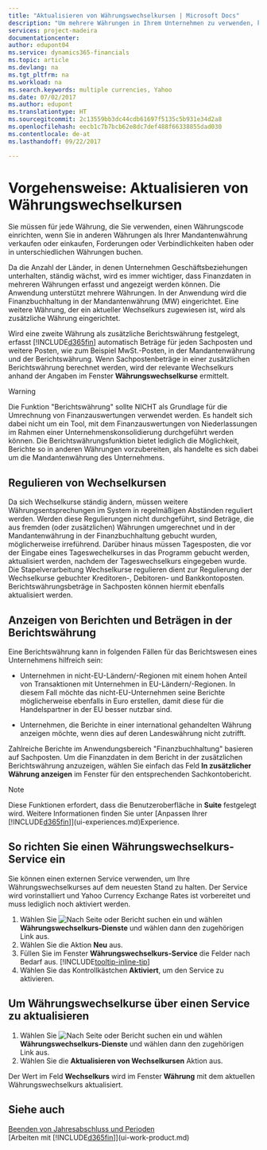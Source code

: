 ```yaml
---
title: "Aktualisieren von Währungswechselkursen | Microsoft Docs"
description: "Um mehrere Währungen in Ihrem Unternehmen zu verwenden, können Sie einen Code für jede Währung einrichten und einen externen Wechselkursdienst, wie Yahoo verwenden."
services: project-madeira
documentationcenter: 
author: edupont04
ms.service: dynamics365-financials
ms.topic: article
ms.devlang: na
ms.tgt_pltfrm: na
ms.workload: na
ms.search.keywords: multiple currencies, Yahoo
ms.date: 07/02/2017
ms.author: edupont
ms.translationtype: HT
ms.sourcegitcommit: 2c13559bb3dc44cdb61697f5135c5b931e34d2a8
ms.openlocfilehash: eecb1c7b7bcb62e8dc7def488f66338855dad030
ms.contentlocale: de-at
ms.lasthandoff: 09/22/2017

---
```

# <a name="how-to-update-currency-exchange-rates"></a>Vorgehensweise: Aktualisieren von Währungswechselkursen
Sie müssen für jede Währung, die Sie verwenden, einen Währungscode einrichten, wenn Sie in anderen Währungen als Ihrer Mandantenwährung verkaufen oder einkaufen, Forderungen oder Verbindlichkeiten haben oder in unterschiedlichen Währungen buchen.  

Da die Anzahl der Länder, in denen Unternehmen Geschäftsbeziehungen unterhalten, ständig wächst, wird es immer wichtiger, dass Finanzdaten in mehreren Währungen erfasst und angezeigt werden können. Die Anwendung unterstützt mehrere Währungen. In der Anwendung wird die Finanzbuchhaltung in der Mandantenwährung (MW) eingerichtet. Eine weitere Währung, der ein aktueller Wechselkurs zugewiesen ist, wird als zusätzliche Währung eingerichtet.  

 Wird eine zweite Währung als zusätzliche Berichtswährung festgelegt, erfasst [!INCLUDE[d365fin](includes/d365fin_md.md)] automatisch Beträge für jeden Sachposten und weitere Posten, wie zum Beispiel MwSt.-Posten, in der Mandantenwährung und der Berichtswährung. Wenn Sachpostenbeträge in einer zusätzlichen Berichtswährung berechnet werden, wird der relevante Wechselkurs anhand der Angaben im Fenster **Währungswechselkurse** ermittelt.  

> [!WARNING]  
>  Die Funktion "Berichtswährung" sollte NICHT als Grundlage für die Umrechnung von Finanzauswertungen verwendet werden. Es handelt sich dabei nicht um ein Tool, mit dem Finanzauswertungen von Niederlassungen im Rahmen einer Unternehmenskonsolidierung durchgeführt werden können. Die Berichtswährungsfunktion bietet lediglich die Möglichkeit, Berichte so in anderen Währungen vorzubereiten, als handelte es sich dabei um die Mandantenwährung des Unternehmens.

## <a name="adjusting-exchange-rates"></a>Regulieren von Wechselkursen  
Da sich Wechselkurse ständig ändern, müssen weitere Währungsentsprechungen im System in regelmäßigen Abständen reguliert werden. Werden diese Regulierungen nicht durchgeführt, sind Beträge, die aus fremden (oder zusätzlichen) Währungen umgerechnet und in der Mandantenwährung in der Finanzbuchhaltung gebucht wurden, möglicherweise irreführend. Darüber hinaus müssen Tagesposten, die vor der Eingabe eines Tageswechelkurses in das Programm gebucht werden, aktualisiert werden, nachdem der Tageswechselkurs eingegeben wurde. Die Stapelverarbeitung  Wechselkurse regulieren dient zur Regulierung der Wechselkurse gebuchter Kreditoren-, Debitoren- und Bankkontoposten. Berichtswährungsbeträge in Sachposten können hiermit ebenfalls aktualisiert werden.  

## <a name="displaying-reports-and-amounts-in-the-additional-reporting-currency"></a>Anzeigen von Berichten und Beträgen in der Berichtswährung  
Eine Berichtswährung kann in folgenden Fällen für das Berichtswesen eines Unternehmens hilfreich sein:  

- Unternehmen in nicht-EU-Ländern/-Regionen mit einem hohen Anteil von Transaktionen mit Unternehmen in EU-Ländern/-Regionen. In diesem Fall möchte das nicht-EU-Unternehmen seine Berichte möglicherweise ebenfalls in Euro erstellen, damit diese für die Handelspartner in der EU besser nutzbar sind.  

- Unternehmen, die Berichte in einer international gehandelten Währung anzeigen möchte, wenn dies auf deren Landeswährung nicht zutrifft.  

Zahlreiche Berichte im Anwendungsbereich "Finanzbuchhaltung" basieren auf Sachposten. Um die Finanzdaten in dem Bericht in der zusätzlichen Berichtswährung anzuzeigen, wählen Sie einfach das Feld **In zusätzlicher Währung anzeigen** im Fenster für den entsprechenden Sachkontobericht.  

> [!NOTE]  
>   Diese Funktionen erfordert, dass die Benutzeroberfläche in **Suite** festgelegt wird. Weitere Informationen finden Sie unter [Anpassen Ihrer [!INCLUDE[d365fin](includes/d365fin_md.md)]](ui-experiences.md)Experience.

## <a name="to-set-up-a-currency-exchange-rate-service"></a>So richten Sie einen Währungswechselkurs-Service ein
Sie können einen externen Service verwenden, um Ihre Währungswechselkurses auf dem neuesten Stand zu halten. Der Service wird vorinstalliert und Yahoo Currency Exchange Rates ist vorbereitet und muss lediglich noch aktiviert werden.

1. Wählen Sie ![Nach Seite oder Bericht suchen](media/ui-search/search_small.png "Nach Seite oder Bericht suchen") ein und wählen **Währungswechselkurs-Dienste** und wählen dann den zugehörigen Link aus.
2. Wählen Sie die Aktion **Neu** aus.
3. Füllen Sie im Fenster **Währungswechselkurs-Service** die Felder nach Bedarf aus. [!INCLUDE[tooltip-inline-tip](includes/tooltip-inline-tip_md.md)]
4. Wählen Sie das Kontrollkästchen **Aktiviert**, um den Service zu aktivieren.

## <a name="to-update-currency-exchange-rates-through-a-service"></a>Um Währungswechselkurse über einen Service zu aktualisieren
1. Wählen Sie ![Nach Seite oder Bericht suchen](media/ui-search/search_small.png "Nach Seite oder Bericht suchen") ein und wählen **Währungswechselkurs-Dienste** und wählen dann den zugehörigen Link aus.
2. Wählen Sie die **Aktualisieren von Wechselkursen** Aktion aus.

Der Wert im Feld **Wechselkurs** wird im Fenster **Währung** mit dem aktuellen Währungswechselkurs aktualisiert.

## <a name="see-also"></a>Siehe auch
[Beenden von Jahresabschluss und Perioden](year-close-years-periods.md)  
[Arbeiten mit [!INCLUDE[d365fin](includes/d365fin_md.md)]](ui-work-product.md)


